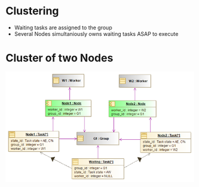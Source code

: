 # Clustering
* Waiting tasks are assigned to the group
* Several Nodes simultaniously owns waiting tasks ASAP to execute

# Cluster of two Nodes
![Clustering](images/cluster.png)
